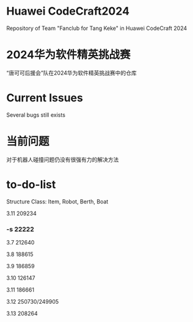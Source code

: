 # Huawei CodeCraft2024
Repository of Team "Fanclub for Tang Keke" in Huawei CodeCraft 2024
# 2024华为软件精英挑战赛
“唐可可后援会”队在2024华为软件精英挑战赛中的仓库

# Current Issues
Several bugs still exists
# 当前问题
对于机器人碰撞问题仍没有很强有力的解决方法
# to-do-list
Structure
Class: Item, Robot, Berth, Boat

3.11 209234

### -s 22222
3.7 212640

3.8 188615

3.9 186859

3.10 126147

3.11 186661

3.12 250730/249905

3.13 208264

